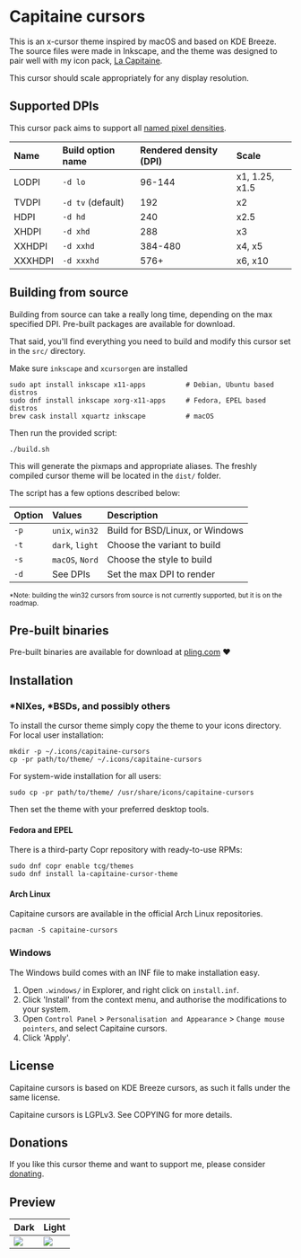 # Capitaine cursors

This is an x-cursor theme inspired by macOS and based on KDE Breeze.
The source files were made in Inkscape, and the theme was designed to pair well with my icon pack, [La Capitaine][la-capitaine-icons].

[la-capitaine-icons]: https://github.com/keeferrourke/la-capitaine-icon-theme

This cursor should scale appropriately for any display resolution.

## Supported DPIs

This cursor pack aims to support all [named pixel densities][named-dpi].

[named-dpi]: https://en.wikipedia.org/wiki/Pixel_density#Named_pixel_densities

| Name    | Build option name | Rendered density (DPI) | Scale          |
| :------ | :---------------- | :--------------------- | :------------- |
| LODPI   | `-d lo`           | 96-144                 | x1, 1.25, x1.5 |
| TVDPI   | `-d tv` (default) | 192                    | x2             |
| HDPI    | `-d hd`           | 240                    | x2.5           |
| XHDPI   | `-d xhd`          | 288                    | x3             |
| XXHDPI  | `-d xxhd`         | 384-480                | x4, x5         |
| XXXHDPI | `-d xxxhd`        | 576+                   | x6, x10        |

## Building from source

Building from source can take a really long time, depending on the max specified DPI. 
Pre-built packages are available for download.

That said, you'll find everything you need to build and modify this cursor set in the `src/` directory.

Make sure `inkscape` and `xcursorgen` are installed

```
sudo apt install inkscape x11-apps          # Debian, Ubuntu based distros
sudo dnf install inkscape xorg-x11-apps     # Fedora, EPEL based distros
brew cask install xquartz inkscape          # macOS
```

Then run the provided script:

```
./build.sh
```

This will generate the pixmaps and appropriate aliases.
The freshly compiled cursor theme will be located in the `dist/` folder.

The script has a few options described below:

| Option | Values          | Description                     |
| :----- | :-------------- | :------------------------------ |
| `-p`   | `unix`, `win32` | Build for BSD/Linux, or Windows |
| `-t`   | `dark`, `light` | Choose the variant to build     |
| `-s`   | `macOS`, `Nord` | Choose the style to build       |
| `-d`   | See DPIs        | Set the max DPI to render       |

<small>*Note: building the win32 cursors from source is not currently supported, but it is on the roadmap.</small>

## Pre-built binaries

Pre-built binaries are available for download at [pling.com](https://www.pling.com/p/1148692) :heart:

## Installation

### \*NIXes, \*BSDs, and possibly others

To install the cursor theme simply copy the theme to your icons directory.
For local user installation:

```
mkdir -p ~/.icons/capitaine-cursors
cp -pr path/to/theme/ ~/.icons/capitaine-cursors
```

For system-wide installation for all users:

```
sudo cp -pr path/to/theme/ /usr/share/icons/capitaine-cursors
```

Then set the theme with your preferred desktop tools.

#### Fedora and EPEL

There is a third-party Copr repository with ready-to-use RPMs:

```
sudo dnf copr enable tcg/themes
sudo dnf install la-capitaine-cursor-theme
```

#### Arch Linux

Capitaine cursors are available in the official Arch Linux repositories.

```
pacman -S capitaine-cursors
```

### Windows

The Windows build comes with an INF file to make installation easy.

 1. Open `.windows/` in Explorer, and right click on `install.inf`.
 2. Click 'Install' from the context menu, and authorise the modifications to your system.
 3. Open `Control Panel` > `Personalisation and Appearance` > `Change mouse pointers`, and select Capitaine cursors.
 4. Click 'Apply'.

## License

Capitaine cursors is based on KDE Breeze cursors, as such it falls under the same license.

Capitaine cursors is LGPLv3. See COPYING for more details.

## Donations

If you like this cursor theme and want to support me, please consider [donating](https://paypal.me/keeferrourke). 

## Preview

| Dark                  | Light                  |
| --------------------- | ---------------------- |
| ![](preview-dark.png) | ![](preview-light.png) |

